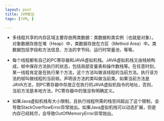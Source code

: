 ```yaml
---
layout: post
title: JVM笔记
tags: [JVM, ]

---
```


+ 多线程共享的内存区域主要存放两类数据：类数据和类实例（也就是对象）。对象数据存放在堆（Heap）中，类数据存放在方区（Method Area）中。类数据包括字段和方法信息、方法的字节码、运行时常量池，等等。

+ 每个线程都有自己的PC寄存器和JAVA虚拟机栈。JAVA虚拟机栈又由栈帧构成，帧中保存方法执行的状态，包括局部变量表和操作数栈等。在任意时刻，某一线程肯定是在执行某个方法，这个方法叫做该线程的当前方法。执行该方法的帧叫做线程的当前帧。声明该方法的类叫做当前类。如果当前方法是JAVA方法，则PC寄存器中存放正在执行的JAVA虚拟机指令的地址，否则，当前方法是本地方法，PC寄存器中的值没有明确定义。

+ 如果Java虚拟机栈有大小限制，且执行线程所需的栈空间超出了这个限制，会导致StackOverflowError异常抛出。如果Java虚拟机栈可以动态扩展，但是内存已经耗尽，会导致OutOfMemoryError异常抛出。